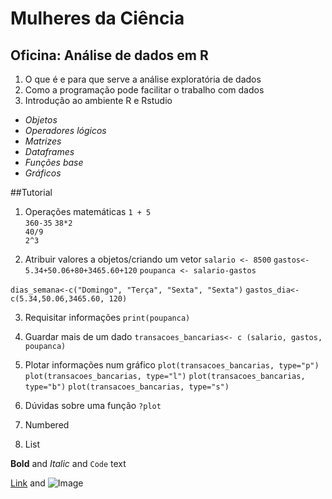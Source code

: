 # Mulheres da Ciência
## Oficina: Análise de dados em R
1. O que é e para que serve a análise exploratória de dados
2. Como a programação pode facilitar o trabalho com dados
3. Introdução ao ambiente R e Rstudio
- _Objetos_ 
- _Operadores lógicos_ 
- _Matrizes_
- _Dataframes_
- _Funções base_
- _Gráficos_

##Tutorial

1.  Operações matemáticas
`1 + 5`  
`360-35`
`38*2`   
`40/9`  
`2^3`    

2.  Atribuir valores a objetos/criando um vetor 
`salario <- 8500`
`gastos<- 5.34+50.06+80+3465.60+120`
`poupanca <- salario-gastos`

`dias_semana<-c("Domingo", "Terça", "Sexta", "Sexta")`
`gastos_dia<-c(5.34,50.06,3465.60, 120)`

3.  Requisitar informações
`print(poupanca)`

4.  Guardar mais de um dado 
`transacoes_bancarias<- c (salario, gastos, poupanca)`

5.  Plotar informações num gráfico
`plot(transacoes_bancarias, type="p")`
`plot(transacoes_bancarias, type="l")`
`plot(transacoes_bancarias, type="b")`
`plot(transacoes_bancarias, type="s")`

6.  Dúvidas sobre uma função
`?plot`




1. Numbered
2. List

**Bold** and _Italic_ and `Code` text

[Link](url) and ![Image](src)
```
